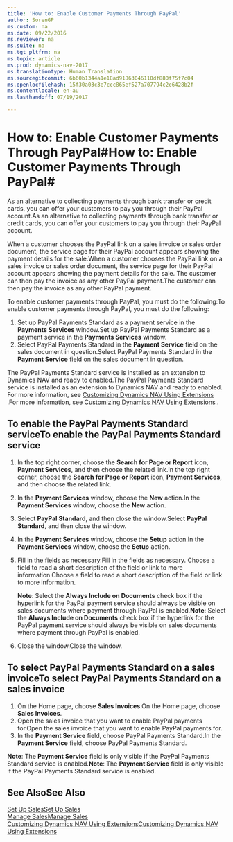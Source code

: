 ```yaml
---
title: 'How to: Enable Customer Payments Through PayPal'
author: SorenGP
ms.custom: na
ms.date: 09/22/2016
ms.reviewer: na
ms.suite: na
ms.tgt_pltfrm: na
ms.topic: article
ms.prod: dynamics-nav-2017
ms.translationtype: Human Translation
ms.sourcegitcommit: 6b60b1344a1e18ad91863046110df880f75f7c04
ms.openlocfilehash: 15f30a03c3e7ccc865ef527a707794c2c6428b2f
ms.contentlocale: en-au
ms.lasthandoff: 07/19/2017

---
```


# <a name="how-to-enable-customer-payments-through-paypal"></a><span data-ttu-id="1f24f-102">How to: Enable Customer Payments Through PayPal#</span><span class="sxs-lookup"><span data-stu-id="1f24f-102">How to: Enable Customer Payments Through PayPal#</span></span>
<span data-ttu-id="1f24f-103">As an alternative to collecting payments through bank transfer or credit cards, you can offer your customers to pay you through their PayPal account.</span><span class="sxs-lookup"><span data-stu-id="1f24f-103">As an alternative to collecting payments through bank transfer or credit cards, you can offer your customers to pay you through their PayPal account.</span></span>

<span data-ttu-id="1f24f-104">When a customer chooses the PayPal link on a sales invoice or sales order document, the service page for their PayPal account appears showing the payment details for the sale.</span><span class="sxs-lookup"><span data-stu-id="1f24f-104">When a customer chooses the PayPal link on a sales invoice or sales order document, the service page for their PayPal account appears showing the payment details for the sale.</span></span> <span data-ttu-id="1f24f-105">The customer can then pay the invoice as any other PayPal payment.</span><span class="sxs-lookup"><span data-stu-id="1f24f-105">The customer can then pay the invoice as any other PayPal payment.</span></span>

<span data-ttu-id="1f24f-106">To enable customer payments through PayPal, you must do the following:</span><span class="sxs-lookup"><span data-stu-id="1f24f-106">To enable customer payments through PayPal, you must do the following:</span></span>

1. <span data-ttu-id="1f24f-107">Set up PayPal Payments Standard as a payment service in the **Payments Services** window.</span><span class="sxs-lookup"><span data-stu-id="1f24f-107">Set up PayPal Payments Standard as a payment service in the **Payments Services** window.</span></span>
2. <span data-ttu-id="1f24f-108">Select PayPal Payments Standard in the **Payment Service** field on the sales document in question.</span><span class="sxs-lookup"><span data-stu-id="1f24f-108">Select PayPal Payments Standard in the **Payment Service** field on the sales document in question.</span></span>

<span data-ttu-id="1f24f-109">The PayPal Payments Standard service is installed as an extension to Dynamics NAV and ready to enabled.</span><span class="sxs-lookup"><span data-stu-id="1f24f-109">The PayPal Payments Standard service is installed as an extension to Dynamics NAV and ready to enabled.</span></span> <span data-ttu-id="1f24f-110">For more information, see [Customizing Dynamics NAV Using Extensions ](ui-extensions.md).</span><span class="sxs-lookup"><span data-stu-id="1f24f-110">For more information, see [Customizing Dynamics NAV Using Extensions ](ui-extensions.md).</span></span>

## <a name="to-enable-the-paypal-payments-standard-service"></a><span data-ttu-id="1f24f-111">To enable the PayPal Payments Standard service</span><span class="sxs-lookup"><span data-stu-id="1f24f-111">To enable the PayPal Payments Standard service</span></span>
1. <span data-ttu-id="1f24f-112">In the top right corner, choose the **Search for Page or Report** icon, **Payment Services**, and then choose the related link.</span><span class="sxs-lookup"><span data-stu-id="1f24f-112">In the top right corner, choose the **Search for Page or Report** icon, **Payment Services**, and then choose the related link.</span></span>  
2. <span data-ttu-id="1f24f-113">In the **Payment Services** window, choose the **New** action.</span><span class="sxs-lookup"><span data-stu-id="1f24f-113">In the **Payment Services** window, choose the **New** action.</span></span>
3. <span data-ttu-id="1f24f-114">Select **PayPal Standard**, and then close the window.</span><span class="sxs-lookup"><span data-stu-id="1f24f-114">Select **PayPal Standard**, and then close the window.</span></span>
4. <span data-ttu-id="1f24f-115">In the **Payment Services** window, choose the **Setup** action.</span><span class="sxs-lookup"><span data-stu-id="1f24f-115">In the **Payment Services** window, choose the **Setup** action.</span></span>
5. <span data-ttu-id="1f24f-116">Fill in the fields as necessary.</span><span class="sxs-lookup"><span data-stu-id="1f24f-116">Fill in the fields as necessary.</span></span> <span data-ttu-id="1f24f-117">Choose a field to read a short description of the field or link to more information.</span><span class="sxs-lookup"><span data-stu-id="1f24f-117">Choose a field to read a short description of the field or link to more information.</span></span>

    <span data-ttu-id="1f24f-118">**Note**: Select the **Always Include on Documents** check box if the hyperlink for the PayPal payment service should always be visible on sales documents where payment through PayPal is enabled.</span><span class="sxs-lookup"><span data-stu-id="1f24f-118">**Note**: Select the **Always Include on Documents** check box if the hyperlink for the PayPal payment service should always be visible on sales documents where payment through PayPal is enabled.</span></span>

6. <span data-ttu-id="1f24f-119">Close the window.</span><span class="sxs-lookup"><span data-stu-id="1f24f-119">Close the window.</span></span>

## <a name="to-select-paypal-payments-standard-on-a-sales-invoice"></a><span data-ttu-id="1f24f-120">To select PayPal Payments Standard on a sales invoice</span><span class="sxs-lookup"><span data-stu-id="1f24f-120">To select PayPal Payments Standard on a sales invoice</span></span>
1. <span data-ttu-id="1f24f-121">On the Home page, choose **Sales Invoices**.</span><span class="sxs-lookup"><span data-stu-id="1f24f-121">On the Home page, choose **Sales Invoices**.</span></span>
2. <span data-ttu-id="1f24f-122">Open the sales invoice that you want to enable PayPal payments for.</span><span class="sxs-lookup"><span data-stu-id="1f24f-122">Open the sales invoice that you want to enable PayPal payments for.</span></span>
3. <span data-ttu-id="1f24f-123">In the **Payment Service** field, choose PayPal Payments Standard.</span><span class="sxs-lookup"><span data-stu-id="1f24f-123">In the **Payment Service** field, choose PayPal Payments Standard.</span></span>

<span data-ttu-id="1f24f-124">**Note**: The **Payment Service** field is only visible if the PayPal Payments Standard service is enabled.</span><span class="sxs-lookup"><span data-stu-id="1f24f-124">**Note**: The **Payment Service** field is only visible if the PayPal Payments Standard service is enabled.</span></span>   

## <a name="see-also"></a><span data-ttu-id="1f24f-125">See Also</span><span class="sxs-lookup"><span data-stu-id="1f24f-125">See Also</span></span>  
[<span data-ttu-id="1f24f-126">Set Up Sales</span><span class="sxs-lookup"><span data-stu-id="1f24f-126">Set Up Sales</span></span>](sales-setup-sales.md)  
[<span data-ttu-id="1f24f-127">Manage Sales</span><span class="sxs-lookup"><span data-stu-id="1f24f-127">Manage Sales</span></span>](sales-manage-sales.md)  
[<span data-ttu-id="1f24f-128">Customizing Dynamics NAV Using Extensions</span><span class="sxs-lookup"><span data-stu-id="1f24f-128">Customizing Dynamics NAV Using Extensions</span></span>](ui-extensions.md)


